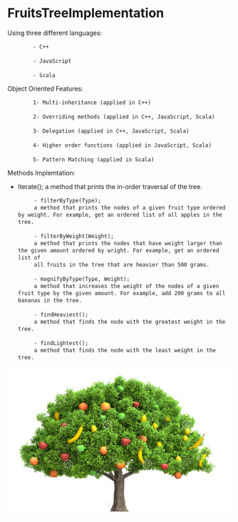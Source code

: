 # FruitsTreeImplementation

Using three different languages:

            - C++ 

            - JavaScript 

            - Scala 
 
Object Oriented Features:

            1- Multi-inheritance (applied in C++)

            2- Overriding methods (applied in C++, JavaScript, Scala)

            3- Delegation (applied in C++, JavaScript, Scala)

            4- Higher order functions (applied in JavaScript, Scala)

            5- Pattern Matching (applied in Scala)
            
 Methods Implemtation:
 
 - Iterate();
            a method that prints the in-order traversal of the tree.
            
            - filterByType(Type);
            a method that prints the nodes of a given fruit type ordered by weight. For example, get an ordered list of all apples in the tree.
            
            - filterByWeight(Weight);
            a method that prints the nodes that have weight larger than the given amount ordered by wright. For example, get an ordered list of 
            all fruits in the tree that are heavier than 500 grams.
            
            - magnifyByType(Type, Weight);
            a method that increases the weight of the nodes of a given fruit type by the given amount. For example, add 200 grams to all bananas in the tree.
            
            - findHeaviest();
            a method that finds the node with the greatest weight in the tree.
            
            - findLightest();
            a method that finds the node with the least weight in the tree.
            
     
![FruitsTree](https://github.com/radwaahmed20112000/FruitsTreeImplementation/blob/main/FruitsTree.PNG)


